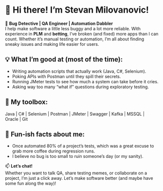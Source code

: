 # 👋 Hi there! I’m Stevan Milovanovic!  

🐛 **Bug Detective | QA Engineer | Automation Dabbler**  
I help make software a little less buggy and a lot more reliable. With experience in **PLM** and **betting**, I’ve broken (and fixed) more apps than I can count. Whether it’s manual testing or automation, I’m all about finding sneaky issues and making life easier for users.  

## 💡 What I’m good at (most of the time):  
- Writing automation scripts that actually work (Java, C#, Selenium).  
- Poking APIs with Postman until they spill their secrets.  
- Running JMeter tests to see how much a system can take before it cries.  
- Asking way too many “what if” questions during exploratory testing.  

## 🔧 My toolbox:  
Java | C# | Selenium | Postman | JMeter | Swagger | Kafka | MSSQL | Oracle | Git  

## 🤔 Fun-ish facts about me:  
- Once automated 80% of a project’s tests, which was a great excuse to grab more coffee during regression runs.  
- I believe no bug is too small to ruin someone’s day (or my sanity).  

📫 **Let’s chat!**  
Whether you want to talk QA, share testing memes, or collaborate on a project, I’m just a click away. Let’s make software better (and maybe have some fun along the way)!
